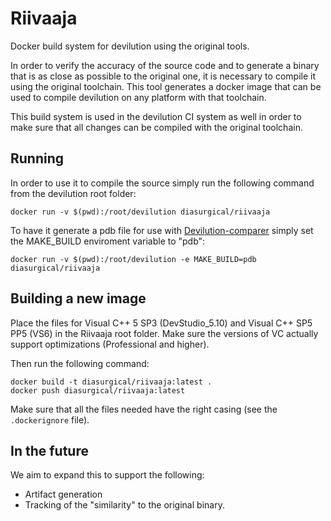 # Riivaaja

Docker build system for devilution using the original tools.

In order to verify the accuracy of the source code and to generate a binary that is as close as possible to the original one, it is necessary to compile it using the original toolchain. This tool generates a docker image that can be used to compile devilution on any platform with that toolchain.

This build system is used in the devilution CI system as well in order to make sure that all changes can be compiled with the original toolchain.

## Running

In order to use it to compile the source simply run the following command from the devilution root folder:

```plain
docker run -v $(pwd):/root/devilution diasurgical/riivaaja
```

To have it generate a pdb file for use with [Devilution-comparer](https://github.com/diasurgical/devilution-comparer) simply set the MAKE_BUILD enviroment variable to "pdb":

```plain
docker run -v $(pwd):/root/devilution -e MAKE_BUILD=pdb diasurgical/riivaaja
```

## Building a new image

Place the files for Visual C++ 5 SP3 (DevStudio_5.10) and Visual C++ SP5 PP5 (VS6) in the Riivaaja root folder. Make sure the versions of VC actually support optimizations (Professional and higher).

Then run the following command:

```plain
docker build -t diasurgical/riivaaja:latest .
docker push diasurgical/riivaaja:latest
```

Make sure that all the files needed have the right casing (see the `.dockerignore` file).

## In the future

We aim to expand this to support the following:

- Artifact generation
- Tracking of the "similarity" to the original binary.
